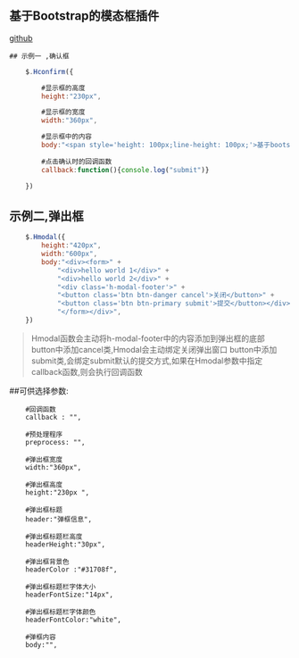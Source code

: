 ## 基于Bootstrap的模态框插件
[github](https://github.com/hzwy23/Hmodal)


	## 示例一 ,确认框
```javascript
	$.Hconfirm({

		#显示框的高度	
        height:"230px",

		#显示框的宽度
        width:"360px",

		#显示框中的内容
        body:"<span style='height: 100px;line-height: 100px;'>基于bootstrap的模态弹出框</span>",
		
		#点击确认时的回调函数
        callback:function(){console.log("submit")}

    })
```
## 示例二,弹出框
```javascript
    $.Hmodal({
        height:"420px",
        width:"600px",
        body:"<div><form>" +
            "<div>hello world 1</div>" +
            "<div>hello world 2</div>" +
            "<div class='h-modal-footer'>" +
            "<button class='btn btn-danger cancel'>关闭</button>" +
            "<button class='btn btn-primary submit'>提交</button></div>" +
            "</form></div>",
    })
```
>Hmodal函数会主动将h-modal-footer中的内容添加到弹出框的底部
>button中添加cancel类,Hmodal会主动绑定关闭弹出窗口
>button中添加submit类,会绑定submit默认的提交方式,如果在Hmodal参数中指定callback函数,则会执行回调函数

##可供选择参数:

		#回调函数
        callback : "",

        #预处理程序
        preprocess: "",

        #弹出框宽度
        width:"360px",

        #弹出框高度
        height:"230px ",

		#弹出框标题
        header:"弹框信息",

        #弹出框标题栏高度
        headerHeight:"30px",

        #弹出框背景色
        headerColor :"#31708f",

        #弹出框标题栏字体大小
        headerFontSize:"14px",

        #弹出框标题栏字体颜色
        headerFontColor:"white",

        #弹框内容
        body:"",